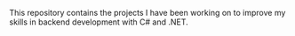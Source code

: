 This repository contains the projects I have been working on to improve my skills in backend development with C# and .NET.
